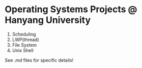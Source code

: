 # Operating Systems Projects @ Hanyang University
1. Scheduling
2. LWP(thread)
3. File System
4. Unix Shell

See *.md* files for specific details!
